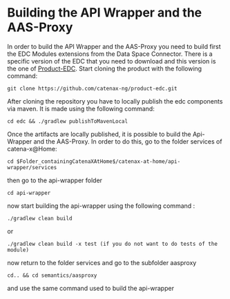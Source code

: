 # Building the API Wrapper and the AAS-Proxy

In order to build the API Wrapper and the AAS-Proxy you need to build first the EDC Modules extensions from the Data 
Space Connector. There is a specific version of the EDC that you need to download and this version is the one of 
[Product-EDC](https://github.com/catenax-ng/product-edc). Start cloning the product with the following command:

```plain
git clone https://github.com/catenax-ng/product-edc.git
```

After cloning the repository you have to locally publish the edc components via maven. It is made using the following 
command:

```plain
cd edc && ./gradlew publishToMavenLocal
```

Once the artifacts are locally published, it is possible to build the Api-Wrapper and the AAS-Proxy. In order to do 
this, go to the folder services of catena-x@Home:

```plain
cd $Folder_containingCatenaXAtHome$/catenax-at-home/api-wrapper/services
```

then go to the api-wrapper folder

```plain
cd api-wrapper
```

now start building the api-wrapper using the following command :

```plain
./gradlew clean build
```

or

```plain
./gradlew clean build -x test (if you do not want to do tests of the module)
```

now return to the folder services and go to the subfolder aasproxy

```plain
cd.. && cd semantics/aasproxy
```

and use the same command used to build the api-wrapper

